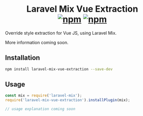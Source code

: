 <h1 align="center">
    Laravel Mix Vue Extraction
    <br>
    <a href="https://www.npmjs.com/package/laravel-mix-vue-extraction"><img src="https://img.shields.io/npm/v/laravel-mix-vue-extraction.svg?style=for-the-badge" alt="npm" /></a> <a href="https://www.npmjs.com/package/laravel-mix-vue-extraction"><img src="https://img.shields.io/npm/dt/laravel-mix-vue-extraction.svg?style=for-the-badge" alt="npm" /></a>
</h1>

Override style extraction for Vue JS, using Laravel Mix.

More information coming soon.

## Installation

```bash
npm install laravel-mix-vue-extraction --save-dev
```

## Usage

```js
const mix = require('laravel-mix');
require('laravel-mix-vue-extraction').installPlugin(mix);

// usage explanation coming soon
```